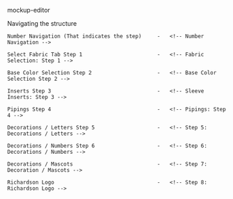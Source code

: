 mockup-editor

Navigating the structure

	Number Navigation (That indicates the step) 	-	<!-- Number Navigation -->

	Select Fabric Tab Step 1						-   <!-- Fabric Selection: Step 1 -->

	Base Color Selection Step 2						-   <!-- Base Color Selection Step 2 -->

	Inserts Step 3									- 	<!-- Sleeve Inserts: Step 3 -->

	Pipings Step 4									-   <!-- Pipings: Step 4 -->

	Decorations / Letters Step 5 					- 	<!-- Step 5: Decorations / Letters -->

	Decorations / Numbers Step 6 					- 	<!-- Step 6: Decorations / Numbers -->

	Decorations / Mascots 							- 	<!-- Step 7: Decoration / Mascots -->

	Richardson Logo 								- 	<!-- Step 8: Richardson Logo -->
